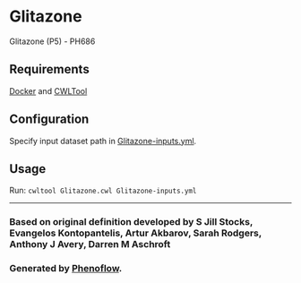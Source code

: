 # Glitazone

Glitazone (P5) - PH686

## Requirements

[Docker](https://docs.docker.com/install/) and [CWLTool](https://github.com/common-workflow-language/cwltool#install)

## Configuration

Specify input dataset path in [Glitazone-inputs.yml](Glitazone-inputs.yml).

## Usage

Run: `cwltool Glitazone.cwl Glitazone-inputs.yml`

***

### Based on original definition developed by S Jill Stocks, Evangelos Kontopantelis, Artur Akbarov, Sarah Rodgers, Anthony J Avery, Darren M Aschroft
### Generated by [Phenoflow](https://kclhi.org/phenoflow).
